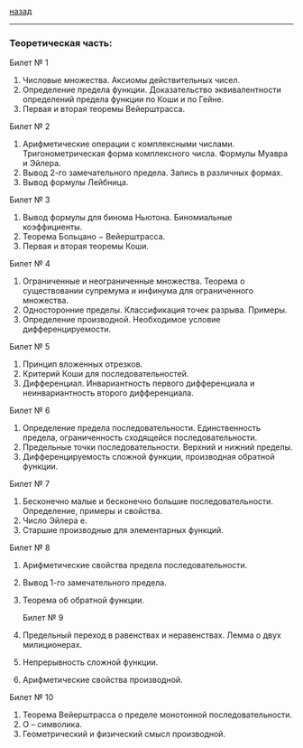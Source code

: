 [назад](../../../../README.md)
***
### Теоретическая часть:

Билет № 1
1. Числовые множества. Аксиомы действительных чисел.
2. Определение предела функции. Доказательство эквивалентности определений предела функции по Коши и по Гейне.
3. Первая и вторая теоремы Вейерштрасса.


Билет № 2
1. Арифметические операции с комплексными числами. Тригонометрическая форма комплексного числа. Формулы Муавра и Эйлера.
2. Вывод 2-го замечательного предела. Запись в различных формах.
3. Вывод формулы Лейбница.


Билет № 3
1. Вывод формулы для бинома Ньютона. Биномиальные коэффициенты.
2. Теорема Больцано − Вейерштрасса.
3. Первая и вторая теоремы Коши.


Билет № 4
1. Ограниченные и неограниченные множества. Теорема о существовании супремума и инфинума для ограниченного множества.
2. Односторонние пределы. Классификация точек разрыва. Примеры.
3. Определение производной. Необходимое условие дифференцируемости.


Билет № 5
1. Принцип вложенных отрезков.
2. Критерий Коши для последовательностей.
3. Дифференциал. Инвариантность первого дифференциала и
   неинвариантность второго дифференциала.


Билет № 6
1. Определение предела последовательности. Единственность предела, ограниченность сходящейся последовательности.
2. Предельные точки последовательности. Верхний и нижний пределы.
3. Дифференцируемость сложной функции, производная обратной функции.


Билет № 7 
1. Бесконечно малые и бесконечно большие последовательности. Определение, примеры и свойства.
2. Число Эйлера e.
3. Старшие производные для элементарных функций.
 

Билет № 8
1. Арифметические свойства предела последовательности.
2. Вывод 1-го замечательного предела.
3. Теорема об обратной функции.


   Билет № 9
1. Предельный переход в равенствах и неравенствах. Лемма о двух милиционерах.
2. Непрерывность сложной функции.
3. Арифметические свойства производной.
 
 
Билет № 10
1. Теорема Вейерштрасса о пределе монотонной последовательности.
2. О – символика.
3. Геометрический и физический смысл производной.